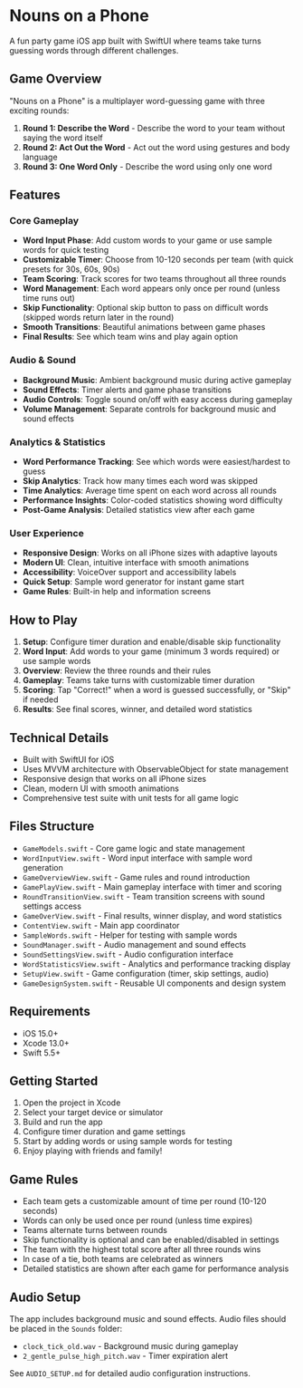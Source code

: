 # Nouns on a Phone

A fun party game iOS app built with SwiftUI where teams take turns guessing words through different challenges.

## Game Overview

"Nouns on a Phone" is a multiplayer word-guessing game with three exciting rounds:

1. **Round 1: Describe the Word** - Describe the word to your team without saying the word itself
2. **Round 2: Act Out the Word** - Act out the word using gestures and body language  
3. **Round 3: One Word Only** - Describe the word using only one word

## Features

### Core Gameplay
- **Word Input Phase**: Add custom words to your game or use sample words for quick testing
- **Customizable Timer**: Choose from 10-120 seconds per team (with quick presets for 30s, 60s, 90s)
- **Team Scoring**: Track scores for two teams throughout all three rounds
- **Word Management**: Each word appears only once per round (unless time runs out)
- **Skip Functionality**: Optional skip button to pass on difficult words (skipped words return later in the round)
- **Smooth Transitions**: Beautiful animations between game phases
- **Final Results**: See which team wins and play again option

### Audio & Sound
- **Background Music**: Ambient background music during active gameplay
- **Sound Effects**: Timer alerts and game phase transitions
- **Audio Controls**: Toggle sound on/off with easy access during gameplay
- **Volume Management**: Separate controls for background music and sound effects

### Analytics & Statistics
- **Word Performance Tracking**: See which words were easiest/hardest to guess
- **Skip Analytics**: Track how many times each word was skipped
- **Time Analytics**: Average time spent on each word across all rounds
- **Performance Insights**: Color-coded statistics showing word difficulty
- **Post-Game Analysis**: Detailed statistics view after each game

### User Experience
- **Responsive Design**: Works on all iPhone sizes with adaptive layouts
- **Modern UI**: Clean, intuitive interface with smooth animations
- **Accessibility**: VoiceOver support and accessibility labels
- **Quick Setup**: Sample word generator for instant game start
- **Game Rules**: Built-in help and information screens

## How to Play

1. **Setup**: Configure timer duration and enable/disable skip functionality
2. **Word Input**: Add words to your game (minimum 3 words required) or use sample words
3. **Overview**: Review the three rounds and their rules
4. **Gameplay**: Teams take turns with customizable timer duration
5. **Scoring**: Tap "Correct!" when a word is guessed successfully, or "Skip" if needed
6. **Results**: See final scores, winner, and detailed word statistics

## Technical Details

- Built with SwiftUI for iOS
- Uses MVVM architecture with ObservableObject for state management
- Responsive design that works on all iPhone sizes
- Clean, modern UI with smooth animations
- Comprehensive test suite with unit tests for all game logic

## Files Structure

- `GameModels.swift` - Core game logic and state management
- `WordInputView.swift` - Word input interface with sample word generation
- `GameOverviewView.swift` - Game rules and round introduction
- `GamePlayView.swift` - Main gameplay interface with timer and scoring
- `RoundTransitionView.swift` - Team transition screens with sound settings access
- `GameOverView.swift` - Final results, winner display, and word statistics
- `ContentView.swift` - Main app coordinator
- `SampleWords.swift` - Helper for testing with sample words
- `SoundManager.swift` - Audio management and sound effects
- `SoundSettingsView.swift` - Audio configuration interface
- `WordStatisticsView.swift` - Analytics and performance tracking display
- `SetupView.swift` - Game configuration (timer, skip settings, audio)
- `GameDesignSystem.swift` - Reusable UI components and design system

## Requirements

- iOS 15.0+
- Xcode 13.0+
- Swift 5.5+

## Getting Started

1. Open the project in Xcode
2. Select your target device or simulator
3. Build and run the app
4. Configure timer duration and game settings
5. Start by adding words or using sample words for testing
6. Enjoy playing with friends and family!

## Game Rules

- Each team gets a customizable amount of time per round (10-120 seconds)
- Words can only be used once per round (unless time expires)
- Teams alternate turns between rounds
- Skip functionality is optional and can be enabled/disabled in settings
- The team with the highest total score after all three rounds wins
- In case of a tie, both teams are celebrated as winners
- Detailed statistics are shown after each game for performance analysis

## Audio Setup

The app includes background music and sound effects. Audio files should be placed in the `Sounds` folder:
- `clock_tick_old.wav` - Background music during gameplay
- `2_gentle_pulse_high_pitch.wav` - Timer expiration alert

See `AUDIO_SETUP.md` for detailed audio configuration instructions. 